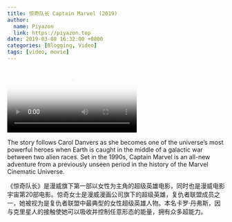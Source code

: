 ```yaml
---
title: 惊奇队长 Captain Marvel (2019)
author:
  name: Piyazon
  link: https://piyazon.top
date: 2019-03-08 16:32:00 +0800
categories: [Blogging, Video]
tags: [video, movie]
---
```



<video id="player" class="weixin_video" playsinline controls x-webkit-airplay poster="https://gitlab.com/Alimjoo/cdn_img/-/raw/main/movie/captain-marvel.png"
  wxv="wxv_2187718420291518465" src="">
  <track kind="captions" label="English" src="https://piyazon.top/storage/assets/subtitles/captain-marvel-ec.vtt" srclang="en"
      />
</video>

The story follows Carol Danvers as she becomes one of the universe’s most powerful heroes when Earth is caught in the middle of a galactic war between two alien races. Set in the 1990s, Captain Marvel is an all-new adventure from a previously unseen period in the history of the Marvel Cinematic Universe.

《惊奇队长》是漫威旗下第一部以女性为主角的超级英雄电影，同时也是漫威电影宇宙第20部电影。惊奇女士是漫威漫画公司旗下的超级英雄，复仇者联盟成员之一，她被视为是复仇者联盟中最典型的女性超级英雄人物。本名卡罗·丹弗斯，因与克里星人的接触使她可以吸收并控制任意形态的能量，拥有众多超能力。